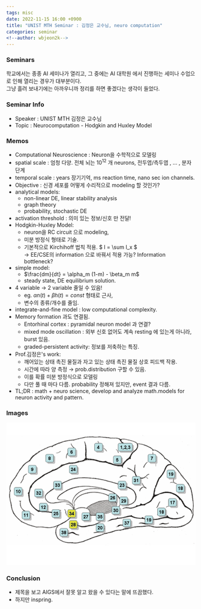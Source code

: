```yaml
---
tags: misc
date: 2022-11-15 16:00 +0900
title: "UNIST MTH Seminar : 김정은 교수님, neuro computation"
categories: seminar
<!--author: wbjeon2k-->
---
```


### Seminars

학교에서는 종종 AI 세미나가 열리고, 그 중에는 AI 대학원 에서 진행하는 세미나 수업으로 인해 열리는 경우가 대부분이다.  
그냥 흘려 보내기에는 아까우니까 정리를 하면 좋겠다는 생각이 들었다.  

### Seminar Info

- Speaker : UNIST MTH 김정은 교수님
- Topic : Neurocomputation - Hodgkin and Huxley Model

### Memos

- Computational Neuroscience : Neuron을 수학적으로 모델링  
- spatial scale : 엄청 다양. 전체 뇌는 $10^{12}$ 개 neurons, 전두엽/측두엽 , ... , 분자 단계  
- temporal scale : years 장기기억, ms reaction time, nano sec ion channels.  
- Objective : 신경 세포를 어떻게 수리적으로 modeling 할 것인가?  
- analytical models:  
    - non-linear DE, linear stability analysis
    - graph theory
    - probability, stochastic DE
- activation threshold : 의미 있는 정보/신호 만 전달!
- Hodgkin-Huxley Model:
    - neuron을 RC circuit 으로 modeling,
    - 미분 방정식 형태로 기술.
    - 기본적으로 Kirchihoff 법칙 적용. $ I = \sum I_x $  
    $\rightarrow$ EE/CSE의 information 으로 바꿔서 적용 가능? Information bottleneck?
- simple model:
    - $\frac{dm}{dt} = \alpha_m (1-m) - \beta_m m$
    - steady state, DE equilibrium solution.
- 4 variable -> 2 variable 줄일 수 있음!
    - eg. $\alpha n(t) + \beta h(t) = const$ 형태로 근사,
    - 변수의 종류/개수를 줄임.
- integrate-and-fine model : low computational complexity.
- Memory formation 과도 연결됨.
    - Entorhinal cortex : pyramidal neuron model 과 연결?
    - mixed mode oscillation : 외부 신호 없어도 계속 resting 에 있는게 아니라, burst 있음.
    - graded-persistent activity: 정보를 저축하는 특징.
- Prof.김정은's work:
    - 깨어있는 상태 촉진 물질과 자고 있는 상태 촉진 물질 상호 피드백 작용.
    - 시간에 따라 양 측정 $\rightarrow$ prob.distribution 구할 수 있음.
    - 이를 확률 미분 방정식으로 모델링
    - 다만 풀 때 마다 다름. probability 정해져 있지만, event 결과 다름.
- TL;DR : math + neuro science, develop and analyze math.models for neuron activity and pattern.
### Images

![image1](/images/neuro/Entorhinal_cortex.png)  


### Conclusion
- 제목을 보고 AIGS에서 잘못 알고 왔을 수 있다는 말에 뜨끔했다.
- 하지만 inspring.